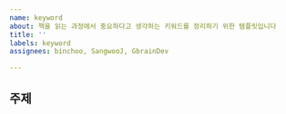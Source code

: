 ```yaml
---
name: keyword
about: 책을 읽는 과정에서 중요하다고 생각하는 키워드를 정리하기 위한 템플릿입니다
title: ''
labels: keyword
assignees: binchoo, SangwooJ, GbrainDev

---
```


## 주제

##

